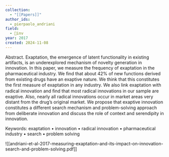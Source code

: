 ```yaml
---
collection:
  - "[[Papers]]"
author_ids:
  - pierpaolo_andriani
field:
  - 🐢inv
year: 2017
created: 2024-11-08
---
```


Abstract. 
Exaptation, the emergence of latent functionality in existing artifacts, is an underexplored mechanism of novelty generation in innovation. In this paper, we measure the frequency of exaptation in the pharmaceutical industry. We ﬁnd that about 42% of new functions derived from existing drugs have an exaptive nature. We think that this constitutes the ﬁrst measure of exaptation in any industry. We also link exaptation with radical innovation and ﬁnd that most radical innovations in our sample are exaptive. Also, nearly all radical innovations occur in market areas very distant from the drug’s original market. We propose that exaptive innovation constitutes a diﬀerent search mechanism and problem-solving approach from deliberate innovation and discuss the role of context and serendipity in innovation.

Keywords: exaptation • innovation • radical innovation • pharmaceutical industry • search • problem solving

![[andriani-et-al-2017-measuring-exaptation-and-its-impact-on-innovation-search-and-problem-solving.pdf]]